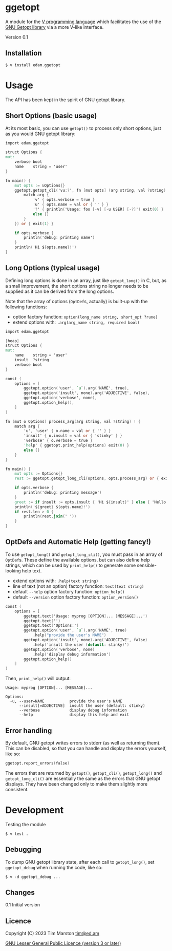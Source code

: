 ggetopt
=======

A module for the [V programming language] which facilitates the use of the
[GNU Getopt library] via a more V-like interface.

Version 0.1

Installation
------------

``` Shell
$ v install edam.ggetopt
```

Usage
=====

The API has been kept in the spirit of GNU getopt library.

Short Options (basic usage)
---------------------------

At its most basic, you can use `getopt()` to process only short options, just as
you would GNU getopt library:

``` V
import edam.ggetopt

struct Options {
mut:
	verbose bool
	name    string = 'user'
}

fn main() {
	mut opts := &Options{}
	ggetopt.getopt_cli('vu:?', fn [mut opts] (arg string, val ?string) ! {
		match arg {
			'v' { opts.verbose = true }
			'u' { opts.name = val or { '' } }
			'?' { println('Usage: foo [-v] [-u USER] [-?]') exit(0) }
			else {}
		}
	}) or { exit(1) }

	if opts.verbose {
		println('debug: printing name')
	}
	println('Hi ${opts.name}!')
}
```

Long Options (typical usage)
----------------------------

Defining long options is done in an array, just like `getopt_long()` in C, but,
as a small improvement, the short options string no longer needs to be supplied
as it can be derived from the long options.

Note that the array of options (`OptDef`s, actually) is built-up with the
following functions:
* option factory function: `option(long_name string, short_opt ?rune)`
* extend options with: `.arg(arg_name string, required bool)`

``` V
import edam.ggetopt

[heap]
struct Options {
mut:
	name    string = 'user'
	insult  ?string
	verbose bool
}

const (
	options = [
		ggetopt.option('user', `u`).arg('NAME', true),
		ggetopt.option('insult', none).arg('ADJECTIVE', false),
		ggetopt.option('verbose', none),
		ggetopt.option_help(),
	]
)

fn (mut o Options) process_arg(arg string, val ?string) ! {
	match arg {
		'u', 'user' { o.name = val or { '' } }
		'insult' { o.insult = val or { 'stinky' } }
		'verbose' { o.verbose = true }
		'help' { ggetopt.print_help(options) exit(0) }
		else {}
	}
}

fn main() {
	mut opts := Options{}
	rest := ggetopt.getopt_long_cli(options, opts.process_arg) or { exit(1) }

	if opts.verbose {
		println('debug: printing message')
	}
	greet := if insult := opts.insult { 'Hi ${insult}' } else { 'Hello' }
	println('${greet} ${opts.name}!')
	if rest.len > 0 {
		println(rest.join(' '))
	}
}
```

OptDefs and Automatic Help (getting fancy!)
-------------------------------------------

To use `getopt_long()` and `getopt_long_cli()`, you must pass in an array of
`OptDef`s.  These define the available options, but can also define help
strings, which can be used by `print_help()` to generate some sensible-looking
help text.

* extend options with: `.help(text string)`
* line of text (not an option) factory function: `text(text string)`
* default `--help` option factory function: `option_help()`
* default `--version` option factory function: `option_version()`

``` V
const (
    options = [
        ggetopt.text('Usage: myprog [OPTION]... [MESSAGE]...')
        ggetopt.text('')
		ggetopt.text('Options:')
        ggetopt.option('user', `u`).arg('NAME', true)
            .help("provide the user's NAME")
        ggetopt.option('insult', none).arg('ADJECTIVE', false)
            .help('insult the user (default: stinky)')
        ggetopt.option('verbose', none)
            .help('display debug information')
        ggetopt.option_help()
    ]
)
```

Then, `print_help()` will output:

```
Usage: myprog [OPTION]... [MESSAGE]...

Options:
  -u, --user=NAME           provide the user's NAME
      --insult[=ADJECTIVE]  insult the user (default: stinky)
      --verbose             display debug information
      --help                display this help and exit
```

Error handling
--------------

By default, GNU getopt writes errors to stderr (as well as returning them).
This can be disabled, so that you can handle and display the errors yourself,
like so:

``` V
ggetopt.report_errors(false)
```

The errors that are returned by `getopt()`, `getopt_cli()`, `getopt_long()` and
`getopt_long_cli()` are essentially the same as the errors that GNU getopt
displays.  They have been changed only to make them slightly more consistent.

Development
===========

Testing the module

``` shell
$ v test .
```

Debugging
---------

To dump GNU getopt library state, after each call to `getopt_long()`, set
`ggetopt_debug` when running the code, like so:

``` shell
$ v -d ggetopt_debug ...
```

Changes
-------

0.1 Initial version

Licence
-------

Copyright (C) 2023 Tim Marston <tim@ed.am>

[GNU Lesser General Public Licence (version 3 or later)](../master/LICENCE)



[V programming language]: http://vlang.io
[GNU Getopt library]: https://www.gnu.org/software/libc/manual/html_node/Getopt.html
